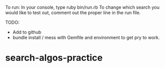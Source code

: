 To run:
In your console, type
  ruby bin/run.rb
To change which search you would like to test out, comment out the proper line in the run file.


TODO:
- Add to github
- bundle install / mess with Gemfile and environment to get pry to work.
# search-algos-practice
